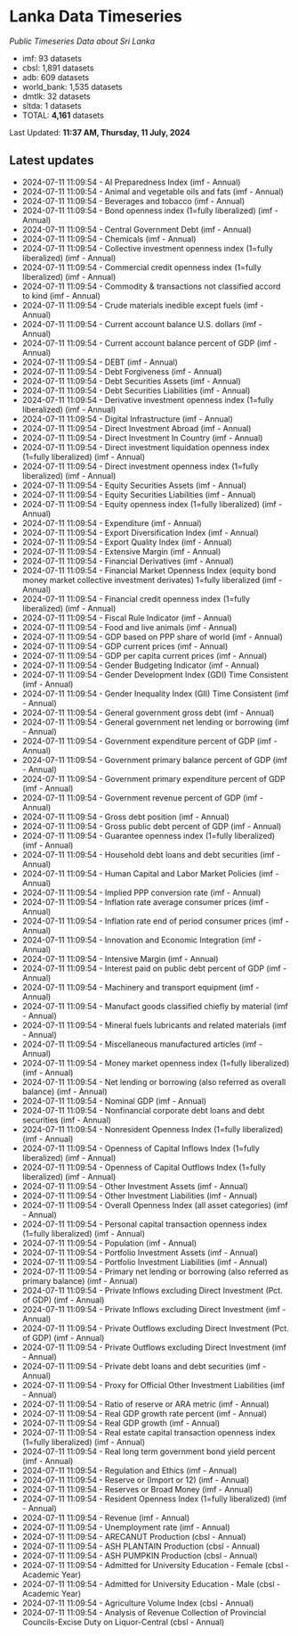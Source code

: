 # Lanka Data Timeseries
*Public Timeseries Data about Sri Lanka*

* imf: 93 datasets
* cbsl: 1,891 datasets
* adb: 609 datasets
* world_bank: 1,535 datasets
* dmtlk: 32 datasets
* sltda: 1 datasets
* TOTAL: **4,161** datasets

Last Updated: **11:37 AM, Thursday, 11 July, 2024**

## Latest updates

* 2024-07-11 11:09:54 - AI Preparedness Index (imf - Annual)
* 2024-07-11 11:09:54 - Animal and vegetable oils and fats (imf - Annual)
* 2024-07-11 11:09:54 - Beverages and tobacco (imf - Annual)
* 2024-07-11 11:09:54 - Bond openness index (1=fully liberalized) (imf - Annual)
* 2024-07-11 11:09:54 - Central Government Debt (imf - Annual)
* 2024-07-11 11:09:54 - Chemicals (imf - Annual)
* 2024-07-11 11:09:54 - Collective investment openness index (1=fully liberalized) (imf - Annual)
* 2024-07-11 11:09:54 - Commercial credit openness index (1=fully liberalized) (imf - Annual)
* 2024-07-11 11:09:54 - Commodity & transactions not classified accord to kind (imf - Annual)
* 2024-07-11 11:09:54 - Crude materials inedible except fuels (imf - Annual)
* 2024-07-11 11:09:54 - Current account balance U.S. dollars (imf - Annual)
* 2024-07-11 11:09:54 - Current account balance percent of GDP (imf - Annual)
* 2024-07-11 11:09:54 - DEBT (imf - Annual)
* 2024-07-11 11:09:54 - Debt Forgiveness (imf - Annual)
* 2024-07-11 11:09:54 - Debt Securities Assets (imf - Annual)
* 2024-07-11 11:09:54 - Debt Securities Liabilities (imf - Annual)
* 2024-07-11 11:09:54 - Derivative investment openness index (1=fully liberalized) (imf - Annual)
* 2024-07-11 11:09:54 - Digital Infrastructure (imf - Annual)
* 2024-07-11 11:09:54 - Direct Investment Abroad (imf - Annual)
* 2024-07-11 11:09:54 - Direct Investment In Country (imf - Annual)
* 2024-07-11 11:09:54 - Direct investment liquidation openness index (1=fully liberalized) (imf - Annual)
* 2024-07-11 11:09:54 - Direct investment openness index (1=fully liberalized) (imf - Annual)
* 2024-07-11 11:09:54 - Equity Securities Assets (imf - Annual)
* 2024-07-11 11:09:54 - Equity Securities Liabilities (imf - Annual)
* 2024-07-11 11:09:54 - Equity openness index (1=fully liberalized) (imf - Annual)
* 2024-07-11 11:09:54 - Expenditure (imf - Annual)
* 2024-07-11 11:09:54 - Export Diversification Index (imf - Annual)
* 2024-07-11 11:09:54 - Export Quality Index (imf - Annual)
* 2024-07-11 11:09:54 - Extensive Margin (imf - Annual)
* 2024-07-11 11:09:54 - Financial Derivatives (imf - Annual)
* 2024-07-11 11:09:54 - Financial Market Openness Index (equity bond money market collective investment derivates) 1=fully liberalized (imf - Annual)
* 2024-07-11 11:09:54 - Financial credit openness index (1=fully liberalized) (imf - Annual)
* 2024-07-11 11:09:54 - Fiscal Rule Indicator (imf - Annual)
* 2024-07-11 11:09:54 - Food and live animals (imf - Annual)
* 2024-07-11 11:09:54 - GDP based on PPP share of world (imf - Annual)
* 2024-07-11 11:09:54 - GDP current prices (imf - Annual)
* 2024-07-11 11:09:54 - GDP per capita current prices (imf - Annual)
* 2024-07-11 11:09:54 - Gender Budgeting Indicator (imf - Annual)
* 2024-07-11 11:09:54 - Gender Development Index (GDI) Time Consistent (imf - Annual)
* 2024-07-11 11:09:54 - Gender Inequality Index (GII) Time Consistent (imf - Annual)
* 2024-07-11 11:09:54 - General government gross debt (imf - Annual)
* 2024-07-11 11:09:54 - General government net lending or borrowing (imf - Annual)
* 2024-07-11 11:09:54 - Government expenditure percent of GDP (imf - Annual)
* 2024-07-11 11:09:54 - Government primary balance percent of GDP (imf - Annual)
* 2024-07-11 11:09:54 - Government primary expenditure percent of GDP (imf - Annual)
* 2024-07-11 11:09:54 - Government revenue percent of GDP (imf - Annual)
* 2024-07-11 11:09:54 - Gross debt position (imf - Annual)
* 2024-07-11 11:09:54 - Gross public debt percent of GDP (imf - Annual)
* 2024-07-11 11:09:54 - Guarantee openness index (1=fully liberalized) (imf - Annual)
* 2024-07-11 11:09:54 - Household debt loans and debt securities (imf - Annual)
* 2024-07-11 11:09:54 - Human Capital and Labor Market Policies (imf - Annual)
* 2024-07-11 11:09:54 - Implied PPP conversion rate (imf - Annual)
* 2024-07-11 11:09:54 - Inflation rate average consumer prices (imf - Annual)
* 2024-07-11 11:09:54 - Inflation rate end of period consumer prices (imf - Annual)
* 2024-07-11 11:09:54 - Innovation and Economic Integration (imf - Annual)
* 2024-07-11 11:09:54 - Intensive Margin (imf - Annual)
* 2024-07-11 11:09:54 - Interest paid on public debt percent of GDP (imf - Annual)
* 2024-07-11 11:09:54 - Machinery and transport equipment (imf - Annual)
* 2024-07-11 11:09:54 - Manufact goods classified chiefly by material (imf - Annual)
* 2024-07-11 11:09:54 - Mineral fuels lubricants and related materials (imf - Annual)
* 2024-07-11 11:09:54 - Miscellaneous manufactured articles (imf - Annual)
* 2024-07-11 11:09:54 - Money market openness index (1=fully liberalized) (imf - Annual)
* 2024-07-11 11:09:54 - Net lending or borrowing (also referred as overall balance) (imf - Annual)
* 2024-07-11 11:09:54 - Nominal GDP (imf - Annual)
* 2024-07-11 11:09:54 - Nonfinancial corporate debt loans and debt securities (imf - Annual)
* 2024-07-11 11:09:54 - Nonresident Openness Index (1=fully liberalized) (imf - Annual)
* 2024-07-11 11:09:54 - Openness of Capital Inflows Index (1=fully liberalized) (imf - Annual)
* 2024-07-11 11:09:54 - Openness of Capital Outflows Index (1=fully liberalized) (imf - Annual)
* 2024-07-11 11:09:54 - Other Investment Assets (imf - Annual)
* 2024-07-11 11:09:54 - Other Investment Liabilities (imf - Annual)
* 2024-07-11 11:09:54 - Overall Openness Index (all asset categories) (imf - Annual)
* 2024-07-11 11:09:54 - Personal capital transaction openness index (1=fully liberalized) (imf - Annual)
* 2024-07-11 11:09:54 - Population (imf - Annual)
* 2024-07-11 11:09:54 - Portfolio Investment Assets (imf - Annual)
* 2024-07-11 11:09:54 - Portfolio Investment Liabilities (imf - Annual)
* 2024-07-11 11:09:54 - Primary net lending or borrowing (also referred as primary balance) (imf - Annual)
* 2024-07-11 11:09:54 - Private Inflows excluding Direct Investment (Pct. of GDP) (imf - Annual)
* 2024-07-11 11:09:54 - Private Inflows excluding Direct Investment (imf - Annual)
* 2024-07-11 11:09:54 - Private Outflows excluding Direct Investment (Pct. of GDP) (imf - Annual)
* 2024-07-11 11:09:54 - Private Outflows excluding Direct Investment (imf - Annual)
* 2024-07-11 11:09:54 - Private debt loans and debt securities (imf - Annual)
* 2024-07-11 11:09:54 - Proxy for Official Other Investment Liabilities (imf - Annual)
* 2024-07-11 11:09:54 - Ratio of reserve or ARA metric (imf - Annual)
* 2024-07-11 11:09:54 - Real GDP growth rate percent (imf - Annual)
* 2024-07-11 11:09:54 - Real GDP growth (imf - Annual)
* 2024-07-11 11:09:54 - Real estate capital transaction openness index (1=fully liberalized) (imf - Annual)
* 2024-07-11 11:09:54 - Real long term government bond yield percent (imf - Annual)
* 2024-07-11 11:09:54 - Regulation and Ethics (imf - Annual)
* 2024-07-11 11:09:54 - Reserve or (Import or 12) (imf - Annual)
* 2024-07-11 11:09:54 - Reserves or Broad Money (imf - Annual)
* 2024-07-11 11:09:54 - Resident Openness Index (1=fully liberalized) (imf - Annual)
* 2024-07-11 11:09:54 - Revenue (imf - Annual)
* 2024-07-11 11:09:54 - Unemployment rate (imf - Annual)
* 2024-07-11 11:09:54 - ARECANUT Production (cbsl - Annual)
* 2024-07-11 11:09:54 - ASH PLANTAIN Production (cbsl - Annual)
* 2024-07-11 11:09:54 - ASH PUMPKIN Production (cbsl - Annual)
* 2024-07-11 11:09:54 - Admitted for University Education - Female (cbsl - Academic Year)
* 2024-07-11 11:09:54 - Admitted for University Education - Male (cbsl - Academic Year)
* 2024-07-11 11:09:54 - Agriculture Volume Index (cbsl - Annual)
* 2024-07-11 11:09:54 - Analysis of Revenue Collection of Provincial Councils-Excise Duty on Liquor-Central (cbsl - Annual)